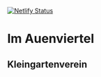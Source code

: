 [![Netlify Status](https://api.netlify.com/api/v1/badges/01b8dcc7-da91-408e-b351-3621303bb4e9/deploy-status)](https://app.netlify.com/sites/imauenviertel/deploys)

# Im Auenviertel
## Kleingartenverein

